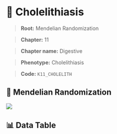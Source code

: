 # 🧪 Cholelithiasis

> **Root:** Mendelian Randomization

> **Chapter:** 11  

> **Chapter name:** Digestive

> **Phenotype:** Cholelithiasis  

> **Code:** `K11_CHOLELITH`

## 🧬 Mendelian Randomization  

<img src="/MR/Figures/Forward/K11_CHOLELITH.png"/>

## 📊 Data Table

<CsvTableMRF src="/MR/Data/Forward/K11_CHOLELITH.csv"/>
